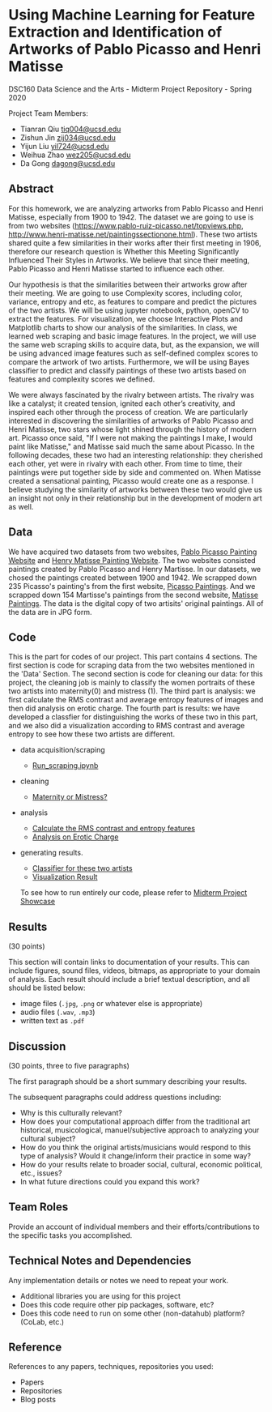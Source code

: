 # Using Machine Learning for Feature Extraction and Identification of Artworks of Pablo Picasso and Henri Matisse

DSC160 Data Science and the Arts - Midterm Project Repository - Spring 2020

Project Team Members: 
* Tianran Qiu       tiq004@ucsd.edu 
* Zishun Jin        zij034@ucsd.edu 
* Yijun Liu         yil724@ucsd.edu 
* Weihua Zhao       wez205@ucsd.edu 
* Da Gong           dagong@ucsd.edu


## Abstract

For this homework, we are analyzing artworks from Pablo Picasso and Henri Matisse, especially from 1900 to 1942. The dataset we are going to use is from two websites (https://www.pablo-ruiz-picasso.net/topviews.php, http://www.henri-matisse.net/paintingssectionone.html). These two artists shared quite a few similarities in their works after their first meeting in 1906, therefore our research question is Whether this Meeting Significantly Influenced Their Styles in Artworks. We believe that since their meeting, Pablo Picasso and Henri Matisse started to influence each other.

Our hypothesis is that the similarities between their artworks grow after their meeting. We are going to use Complexity scores, including color, variance, entropy and etc, as features to compare and predict the pictures of the two artists. We will be using jupyter notebook, python, openCV to extract the features. For visualization, we choose Interactive Plots and Matplotlib charts to show our analysis of the similarities. In class, we learned web scraping and basic image features. In the project, we will use the same web scraping skills to acquire data, but, as the expansion, we will be using advanced image features such as self-defined complex scores to compare the artwork of two artists. Furthermore, we will be using Bayes classifier to predict and classify paintings of these two artists based on features and complexity scores we defined.

We were always fascinated by the rivalry between artists. The rivalry was like a catalyst; it created tension, ignited each other’s creativity, and inspired each other through the process of creation. We are particularly interested in discovering the similarities of artworks of Pablo Picasso and Henri Matisse, two stars whose light shined through the history of modern art. Picasso once said, "If I were not making the paintings I make, I would paint like Matisse," and Matisse said much the same about Picasso. In the following decades, these two had an interesting relationship: they cherished each other, yet were in rivalry with each other. From time to time, their paintings were put together side by side and commented on. When Matisse created a sensational painting, Picasso would create one as a response. I believe studying the similarity of artworks between these two would give us an insight not only in their relationship but in the development of modern art as well.

## Data

We have acquired two datasets from two websites, [Pablo Picasso Painting Website](https://www.pablo-ruiz-picasso.net/topviews.php) and [Henry Matisse Painting Website](http://www.henri-matisse.net/paintingssectionone.html). The two websites consisted paintings created by Pablo Picasso and Henry Martisse. In our datasets, we chosed the paintings created between 1900 and 1942. We scrapped down 235 Picasso's painting's from the first website, [Picasso Paintings](https://github.com/ucsd-dsc-arts/dsc160-midterm-404-not-found/tree/master/data/picasso). And we scrapped down 154 Martisse's paintings from the second website, [Matisse Paintings](https://github.com/ucsd-dsc-arts/dsc160-midterm-404-not-found/tree/master/data/henri-matisse). The data is the digital copy of two artisits' original paintings. All of the data are in JPG form. 


## Code

This is the part for codes of our project. This part contains 4 sections. The first section is code for scraping data from the two websites mentioned in the 'Data' Section. The second section is code for cleaning our data: for this project, the cleaning job is mainly to classify the women portraits of these two artists into maternity(0) and mistress (1). The third part is analysis: we first calculate the RMS contrast and average entropy features of images and then did analysis on erotic charge. The fourth part is results: we have developed a classfier for distinguishing the works of these two in this part, and we also did a visualization according to RMS contrast and average entropy to see how these two artists are different. 

- data acquisition/scraping 
  * [Run_scraping.ipynb](/code/run_scraping.ipynb)
- cleaning 
  * [Maternity or Mistress?](/code/run_Mat_vs_mis.ipynb)
- analysis 
  * [Calculate the RMS contrast and entropy features](/code/run_calculating_RMS_Entropy.ipynb)
  * [Analysis on Erotic Charge](/code/Erotic_charge.ipynb)
- generating results. 
  * [Classifier for these two artists](/code/Classifier.ipynb)
  * [Visualization Result](/code/Visualization.ipynb)
  
  To see how to run entirely our code, please refer to [Midterm Project Showcase](/code/Midterm.ipynb)


## Results

(30 points) 

This section will contain links to documentation of your results. This can include figures, sound files, videos, bitmaps, as appropriate to your domain of analysis. Each result should include a brief textual description, and all should be listed below: 

- image files (`.jpg`, `.png` or whatever else is appropriate)
- audio files (`.wav`, `.mp3`)
- written text as `.pdf`

## Discussion

(30 points, three to five paragraphs)

The first paragraph should be a short summary describing your results.

The subsequent paragraphs could address questions including:
- Why is this culturally relevant?
- How does your computational approach differ from the traditional art historical, musicological, manuel/subjective approach to analyzing your cultural subject? 
- How do you think the original artists/musicians would respond to this type of analysis? Would it change/inform their practice in some way?
- How do your results relate to broader social, cultural, economic political, etc., issues? 
- In what future directions could you expand this work?

## Team Roles

Provide an account of individual members and their efforts/contributions to the specific tasks you accomplished.

## Technical Notes and Dependencies

Any implementation details or notes we need to repeat your work. 
- Additional libraries you are using for this project
- Does this code require other pip packages, software, etc?
- Does this code need to run on some other (non-datahub) platform? (CoLab, etc.)

## Reference

References to any papers, techniques, repositories you used:
- Papers
- Repositories
- Blog posts
